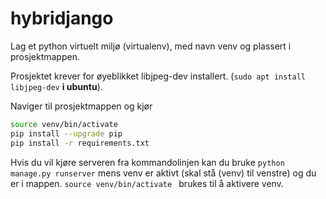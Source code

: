 # hybridjango
Lag et python virtuelt miljø (virtualenv), med navn venv og plassert i prosjektmappen.

Prosjektet krever for øyeblikket libjpeg-dev installert. (```sudo apt install libjpeg-dev``` **i ubuntu**).

Naviger til prosjektmappen og kjør
```bash
source venv/bin/activate
pip install --upgrade pip
pip install -r requirements.txt
```
Hvis du vil kjøre serveren fra kommandolinjen kan du bruke
```python manage.py runserver```
mens venv er aktivt (skal stå (venv) til venstre) og du er i mappen.
```source venv/bin/activate ``` brukes til å aktivere venv.
